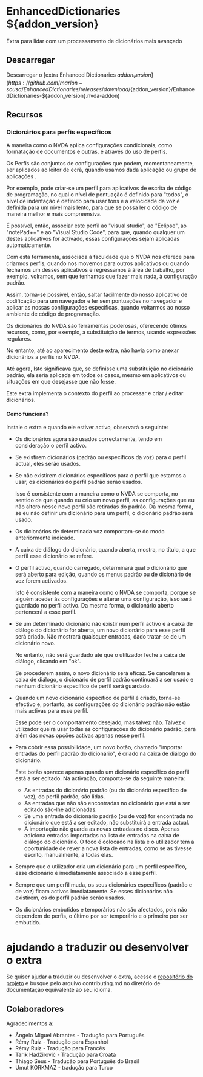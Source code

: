 # EnhancedDictionaries ${addon_version}

Extra para lidar com um processamento de dicionários mais avançado

## Descarregar
Descarregar o [extra Enhanced Dictionaries ${addon_version}](https://github.com/marlon-sousa/EnhancedDictionaries/releases/download/${addon_version}/EnhancedDictionaries-${addon_version}.nvda-addon)

## Recursos

### Dicionários para perfis específicos 
A maneira como o NVDA aplica configurações condicionais, como formatação de documentos e outras, é através do uso de perfis.

Os Perfis são conjuntos de configurações que podem, momentaneamente, ser aplicados  ao leitor de ecrã, quando usamos dada aplicação ou grupo de aplicações .

Por exemplo, pode criar-se um perfil para aplicativos de escrita de código de programação, no qual o nível de pontuação é definido para "todos", o nível de indentação é definido para usar tons e a velocidade da voz é definida para um nível mais lento, para que se possa ler o código de maneira melhor e mais compreensiva.

É possível, então, associar este perfil ao "visual studio", ao "Eclipse", ao "notePad++" e ao "Visual Studio Code", para que, quando qualquer um destes aplicativos for activado, essas configurações sejam aplicadas automaticamente.

Com esta ferramenta, associada à faculdade que o NVDA nos oferece para criarmos perfis, quando nos movemos  para outros aplicativos ou quando fechamos um desses aplicativos e regressamos à  área de trabalho, por exemplo, volramos, sem que tenhamos que fazer mais nada, à configuração padrão.

Assim, torna-se possível, então, saltar facilmente do nosso aplicativo de codificação para um navegador e ler sem pontuações no navegador e aplicar as nossas configurações específicas, quando  voltarmos ao nosso ambiente de código de programação.

Os dicionários do NVDA são ferramentas poderosas, oferecendo ótimos recursos, como, por exemplo, a substituição de termos, usando expressões regulares.

No entanto,  até ao aparecimento deste extra, não havia como anexar dicionários a perfis no NVDA.

Até agora, Isto significava que, se  definisse uma substituição no dicionário padrão, ela seria aplicada em todos os casos, mesmo em aplicativos ou situações em que  desejasse que não fosse.

Este extra implementa o contexto do perfil ao processar e criar / editar dicionários.

#### Como funciona?

Instale o extra e quando ele estiver activo, observará o seguinte:

* Os dicionários agora são usados correctamente, tendo em consideração o perfil activo.
* Se existirem dicionários (padrão ou específicos da voz) para o perfil actual, eles serão usados.
* Se  não existirem dicionários específicos para o perfil que estamos a usar, os dicionários do perfil padrão serão usados.

    Isso é consistente com a maneira como o NVDA se comporta, no sentido de que quando eu crio um novo perfil, as configurações que eu não altero nesse novo perfil são retiradas do padrão. Da mesma forma, se eu não definir um dicionário para um perfil, o dicionário padrão será usado.

* Os dicionários de determinada voz comportam-se do modo anteriormente indicado.
* A caixa de diálogo do dicionário, quando aberta, mostra, no  título, a que perfil esse dicionário se refere.
* O perfil activo, quando carregado,  determinará qual o dicionário que será aberto para edição, quando os menus padrão ou de dicionário de voz forem activados.

    Isto é consistente com a maneira como o NVDA se comporta, porque se alguém aceder às configurações e alterar uma configuração, isso será guardado no perfil activo. Da mesma forma, o dicionário aberto pertencerá a esse perfil.

* Se um determinado dicionário não existir num perfil activo e a caixa de diálogo do dicionário for aberta, um novo dicionário para esse perfil será criado. Não mostrará quaisquer entradas, dado tratar-se de um dicionário novo.

    No entanto, não será guardado até que o utilizador feche a caixa de diálogo, clicando em "ok".

    Se procederem assim, o novo dicionário será eficaz. Se  cancelarem a caixa de diálogo, o dicionário de perfil padrão continuará a ser usado e nenhum dicionário específico de perfil será guardado.

* Quando um novo dicionário específico de perfil é criado, torna-se efectivo e, portanto, as configurações do dicionário padrão não estão mais activas para esse perfil.

    Esse pode ser o comportamento desejado, mas talvez não. Talvez o utilizador queira usar todas as configurações do dicionário padrão, para além das novas opções activas apenas nesse perfil.

* Para cobrir essa possibilidade, um novo botão, chamado "importar entradas do perfil padrão do dicionário", é criado na caixa de diálogo do dicionário.

    Este botão aparece apenas quando um dicionário específico do perfil está a ser editado. Na activação, comporta-se da seguinte maneira:
  
    - As entradas do dicionário padrão (ou do dicionário específico de voz), do perfil padrão, são lidas.
    - As entradas que não são encontradas no dicionário que está a ser editado são-lhe adicionadas.
    - Se uma entrada do dicionário padrão (ou de voz) for encontrada no dicionário que está a ser editado, não substituirá a entrada actual.
    - A importação não guarda as novas entradas no disco. Apenas adiciona entradas importadas na lista de entradas na caixa de diálogo do dicionário. O foco é colocado na lista e o utilizador tem a oportunidade de rever a nova lista de entradas, como se as tivesse escrito, manualmente, a todas elas.

* Sempre que o utilizador cria um dicionário para um perfil específico, esse dicionário é imediatamente associado a esse perfil.
* Sempre que um perfil muda, os seus dicionários específicos (padrão e de voz) ficam activos imediatamente. Se esses dicionários não existirem, os do perfil padrão serão usados.
* Os dicionários embutidos e temporários não são afectados, pois não dependem de perfis, o último por ser temporário e o primeiro por ser embutido.

# ajudando a traduzir ou desenvolver o extra

Se quiser ajudar a traduzir ou desenvolver o extra, acesse o [repositório do projeto](https://github.com/marlon-sousa/EnhancedDictionaries) e busque pelo arquivo contributing.md no diretório de documentação equivalente ao seu idioma.

## Colaboradores

Agradecimentos a:

* Ângelo Miguel Abrantes - Tradução para Português
* Rémy Ruiz - Tradução para Espanhol
* Rémy Ruiz - Tradução para Francês
* Tarik Hadžirović - Tradução para Croata
*  Thiago Seus - Tradução para Português do Brasil
* Umut KORKMAZ - tradução para Turco
